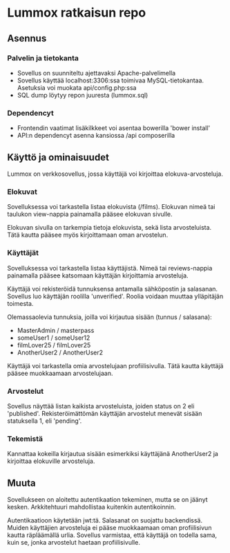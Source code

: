 # Lummox ratkaisun repo

## Asennus

### Palvelin ja tietokanta
- Sovellus on suunniteltu ajettavaksi Apache-palvelimella
- Sovellus käyttää localhost:3306:ssa toimivaa MySQL-tietokantaa. Asetuksia voi muokata api/config.php:ssa
- SQL dump löytyy repon juuresta (lummox.sql)

### Dependencyt
- Frontendin vaatimat lisäkilkkeet voi asentaa bowerilla 'bower install'
- API:n dependencyt asenna kansiossa /api composerilla

## Käyttö ja ominaisuudet

Lummox on verkkosovellus, jossa käyttäjä voi kirjoittaa elokuva-arvosteluja.

### Elokuvat

Sovelluksessa voi tarkastella listaa elokuvista (/films). Elokuvan nimeä tai taulukon view-nappia painamalla pääsee elokuvan sivulle.

Elokuvan sivulla on tarkempia tietoja elokuvista, sekä lista arvosteluista. Tätä kautta pääsee myös kirjoittamaan oman arvostelun.

### Käyttäjät

Sovelluksessa voi tarkastella listaa käyttäjistä. Nimeä tai reviews-nappia painamalla pääsee katsomaan käyttäjän kirjoittamia arvosteluja.

Käyttäjä voi rekisteröidä tunnuksensa antamalla sähköpostin ja salasanan. Sovellus luo käyttäjän roolilla 'unverified'. Roolia voidaan muuttaa ylläpitäjän toimesta.

Olemassaolevia tunnuksia, joilla voi kirjautua sisään (tunnus / salasana):
- MasterAdmin / masterpass
- someUser1 / someUser12
- filmLover25 / filmLover25
- AnotherUser2 / AnotherUser2

Käyttäjä voi tarkastella omia arvostelujaan profiilisivulla. Tätä kautta käyttäjä pääsee muokkaamaan arvostelujaan.

### Arvostelut

Sovellus näyttää listan kaikista arvosteluista, joiden status on 2 eli 'published'. Rekisteröimättömän käyttäjän arvostelut menevät sisään statuksella 1, eli 'pending'.

### Tekemistä

Kannattaa kokeilla kirjautua sisään esimerkiksi käyttäjänä AnotherUser2 ja kirjoittaa elokuville arvosteluja.

## Muuta

Sovellukseen on aloitettu autentikaation tekeminen, mutta se on jäänyt kesken. Arkkitehtuuri mahdollistaa kuitenkin autentikoinnin.

Autentikaatioon käytetään jwt:tä. Salasanat on suojattu backendissä. Muiden käyttäjien arvosteluja ei pääse muokkaamaan oman profiilisivun kautta räpläämällä urlia. Sovellus varmistaa, että käyttäjä on todella sama, kuin se, jonka arvostelut haetaan profiilisivulle.